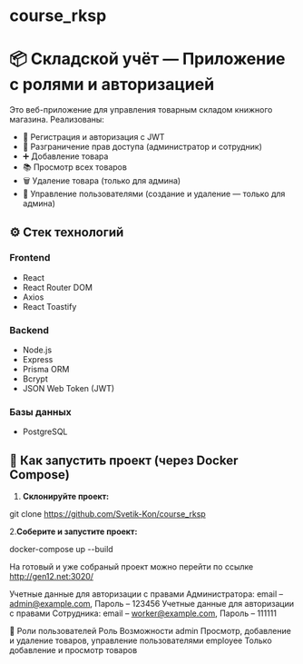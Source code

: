 # course_rksp
# 📦 Складской учёт — Приложение с ролями и авторизацией

Это веб-приложение для управления товарным складом книжного магазина. Реализованы:
- 🔐 Регистрация и авторизация с JWT
- 👥 Разграничение прав доступа (администратор и сотрудник)
- ➕ Добавление товара
- 📚 Просмотр всех товаров
- 🗑 Удаление товара (только для админа)
- 👤 Управление пользователями (создание и удаление — только для админа)

## ⚙️ Стек технологий

### Frontend
- React
- React Router DOM
- Axios
- React Toastify

### Backend
- Node.js
- Express
- Prisma ORM
- Bcrypt
- JSON Web Token (JWT)

### Базы данных
- PostgreSQL


## 🚀 Как запустить проект (через Docker Compose)

1. **Склонируйте проект:**

git clone https://github.com/Svetik-Kon/course_rksp

2.**Соберите и запустите проект:**

docker-compose up --build

На готовый и уже собраный проект можно перейти по ссылке http://gen12.net:3020/

Учетные данные для авторизации с правами Администратора: email – admin@example.com, Пароль – 123456
Учетные данные для авторизации с правами Сотрудника: email – worker@example.com, Пароль – 111111


👥 Роли пользователей
Роль	        Возможности
admin	        Просмотр, добавление и удаление товаров, управление пользователями
employee	    Только добавление и просмотр товаров
